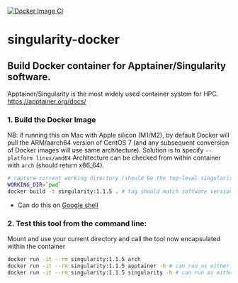 [![Docker Image CI](https://github.com/mattgalbraith/singularity-docker/actions/workflows/docker-image.yml/badge.svg)](https://github.com/mattgalbraith/singularity-docker/actions/workflows/docker-image.yml)
# singularity-docker
## Build Docker container for Apptainer/Singularity software.  
Apptainer/Singularity is the most widely used container system for HPC.
https://apptainer.org/docs/

### 1. Build the Docker Image
NB: if running this on Mac with Apple silicon (M1/M2), by default Docker will pull the ARM/aarch64 version of CentOS 7
(and any subsequent conversion of Docker images will use same architecture). Solution is to specify `--platform linux/amd64`
Architecture can be checked from within container with `arch` (should return x86_64).
```bash
# capture current working directory (should be the top-level singularity-docker directory containing Dockerfile)
WORKING_DIR=`pwd`
docker build -t singularity:1.1.5 . # tag should match software version
```
* Can do this on [Google shell](https://shell.cloud.google.com)

### 2. Test this tool from the command line:
Mount and use your current directory and call the tool now encapsulated within the container
```bash
docker run -it --rm singularity:1.1.5 arch
docker run -it --rm singularity:1.1.5 apptainer -h # can run as either apptainer or singularity
docker run -it --rm singularity:1.1.5 singularity -h # can run as either apptainer or singularity
```


